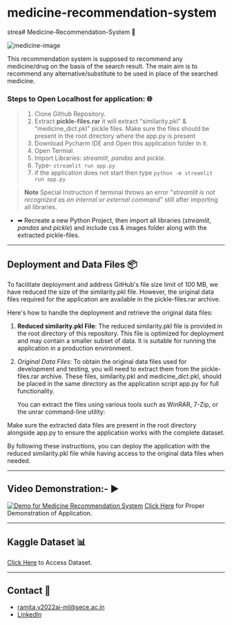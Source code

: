 # medicine-recommendation-system
strea# Medicine-Recommendation-System 💊

![medicine-image](https://github.com/anurag-b72/medicine-recommendation-system/blob/main/images/medicine-image.jpg)

This recommendation system is supposed to recommend any medicine/drug on the basis of the search result.
The main aim is to recommend any alternative/substitute to be used in place of the searched medicine.

### Steps to Open Localhost for application: 🌐
> 1. Clone Github Repository.
> 1. Extract **pickle-files.rar** it will extract "similarity.pkl" & "medicine_dict.pkl" pickle files. Make sure the files should be present in the root directory where the app.py is present
> 1. Download Pycharm IDE and Open this application folder in it.  
> 1. Open Termial.
> 1. Import Libraries: *streamlit*, *pandas* and *pickle*.
> 1. Type- `streamlit run app.py`
> 1. if the application does not start then type `python -m streamlit run app.py`

>  **Note** Special Instruction if terminal throws an error "*streamlit is not recognized as an internal or external command*" still after importing all libraries.
* ➡ Recreate a new Python Project, then import all libraries (*streamlit*, *pandas* and *pickle*) and include css & images folder along with the extracted pickle-files.
---

## Deployment and Data Files 📦

To facilitate deployment and address GitHub's file size limit of 100 MB, we have reduced the size of the similarity.pkl file. However, the original data files required for the application are available in the pickle-files.rar archive.

Here's how to handle the deployment and retrieve the original data files:

1. **Reduced similarity.pkl File**: The reduced similarity.pkl file is provided in the root directory of this repository. This file is optimized for deployment and may contain a smaller subset of data. It is suitable for running the application in a production environment.

2. *Original Data Files*: To obtain the original data files used for development and testing, you will need to extract them from the pickle-files.rar archive. These files, similarity.pkl and medicine_dict.pkl, should be placed in the same directory as the application script app.py for full functionality.

   You can extract the files using various tools such as WinRAR, 7-Zip, or the unrar command-line utility:


Make sure the extracted data files are present in the root directory alongside app.py to ensure the application works with the complete dataset.

By following these instructions, you can deploy the application with the reduced similarity.pkl file while having access to the original data files when needed.

---

## Video Demonstration:- ▶

[![Demo for Medicine Recommendation System](https://ytcards.demolab.com/?id=0bE4Na5Tk8Q&title=Demo+for+Medicine+Recommendation+System&lang=en&timestamp=1653795158&background_color=%230d1117&title_color=%23ffffff&stats_color=%23dedede&max_title_lines=1&width=250&border_radius=5&duration=393 "Demo for Medicine Recommendation System")](https://www.youtube.com/watch?v=0bE4Na5Tk8Q)
[Click Here](https://youtu.be/0bE4Na5Tk8Q "YouTube") for Proper Demonstration of Application.

---
## Kaggle Dataset 📊
[Click Here](https://www.kaggle.com/code/mpwolke/medicine-recommendation/data "Kaggle Site")  to Access Dataset.

---

## Contact 📝
* [ramita.v2022ai-ml@sece.ac.in](ramita.v2022ai-ml@sece.ac.in "ramita.v2022ai-ml@sece.ac.in")
* [LinkedIn](https://www.linkedin.com/in/ramita-v-b4a539245/ "LinkedIn")
